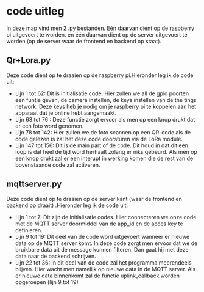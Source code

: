 # code uitleg

In deze map vind men 2 .py bestanden. Eén daarvan dient op de raspberry pi uitgevoert te worden. en één daarvan dient op de server uitgevoert te worden (op de server waar de frontend en backend op staat).

## Qr+Lora.py
Deze code dient op te draaien op de raspberry pi.Hieronder leg ik de code uit: 
 * Lijn 1 tot 62: Dit is initialisatie code. Hier zullen we all de gpio poorten een funtie geven, de camera instellen, de keys instellen van de the tings network. Deze keys heb je nodig om je raspberry pi te koppelen aan het apparaat dat je online hebt aangemaakt.
 * Lijn 63 tot 76 : Deze functie zorgt ervoor als men op een knop drukt dat er een foto word genomen.
 * Lijn 78 tot 142: Hier zullen we de foto scannen op een QR-code als de code gelezen is zal het deze code doorsturen via de LoRa module.
 * Lijn 147 tot 156: Dit is de main part of de code. Dit houd in dat dit een loop is dat heel de tijd word herhaalt zolang er niks gebeurd. Als men op een knop drukt zal er een interupt in werking komen die de rest van de   bovenstaande code zal activeren.

## mqttserver.py
Deze code dient op te draaien op de server kant (waar de frontend en backend op draait) .Hieronder leg ik de code uit: 
 * Lijn 1 tot 7: Dit zijn de initialisatie codes. Hier connecteren we onze code met de MQTT server doormiddel van de app_id en de acces key te definieren.
 * Lijn 9 tot 19: Dit deel van de code word uitgevoert wanneer er nieuwe data op de MQTT server komt. In deze code zorgt men ervoor dat we de bruikbare data uit de message kunnen filteren. Dan gaat hij met deze data naar de backend schrijven.
 * Lijn 22 tot 36: In dit deel van de code zal het programma meerendeels blijven. Hier wacht men namelijk op nieuwe data in de MQTT server. Als er nieuwe data binnenkomt zal de functie uplink_callback worden opgeroepen (lijn 9 tot 19)
